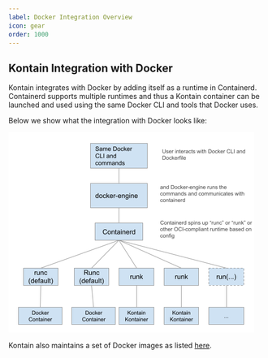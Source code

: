 ```yaml
---
label: Docker Integration Overview
icon: gear
order: 1000
---
```


## Kontain Integration with Docker

Kontain integrates with Docker by adding itself as a runtime in Containerd.  Containerd supports multiple runtimes and thus a Kontain container can be launched and used using the same Docker CLI and tools that Docker uses.

Below we show what the integration with Docker looks like:

![test](/images/docker-runk.png)

Kontain also maintains a set of Docker images as listed [here](../getting_started/base_images/).